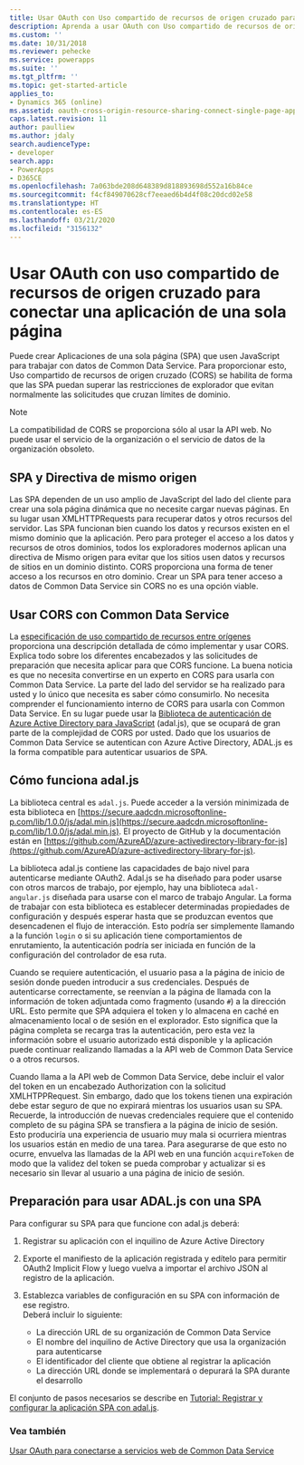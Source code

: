 ```yaml
---
title: Usar OAuth con Uso compartido de recursos de origen cruzado para conectar con una aplicación de una sola página (Common Data Service)| Microsoft Docs
description: Aprenda a usar OAuth con Uso compartido de recursos de origen cruzado para conectar una aplicación de una sola página
ms.custom: ''
ms.date: 10/31/2018
ms.reviewer: pehecke
ms.service: powerapps
ms.suite: ''
ms.tgt_pltfrm: ''
ms.topic: get-started-article
applies_to:
- Dynamics 365 (online)
ms.assetid: oauth-cross-origin-resource-sharing-connect-single-page-application
caps.latest.revision: 11
author: paulliew
ms.author: jdaly
search.audienceType:
- developer
search.app:
- PowerApps
- D365CE
ms.openlocfilehash: 7a063bde208d648389d818893698d552a16b84ce
ms.sourcegitcommit: f4cf849070628cf7eeaed6b4d4f08c20dcd02e58
ms.translationtype: HT
ms.contentlocale: es-ES
ms.lasthandoff: 03/21/2020
ms.locfileid: "3156132"
---
```

<!-- https://docs.microsoft.com/dynamics365/customer-engagement/developer/oauth-cross-origin-resource-sharing-connect-single-page-application 

-->
# <a name="use-oauth-with-cross-origin-resource-sharing-to-connect-a-single-page-application"></a>Usar OAuth con uso compartido de recursos de origen cruzado para conectar una aplicación de una sola página

Puede crear Aplicaciones de una sola página (SPA) que usen JavaScript para trabajar con datos de Common Data Service. Para proporcionar esto, Uso compartido de recursos de origen cruzado (CORS) se habilita de forma que las SPA puedan superar las restricciones de explorador que evitan normalmente las solicitudes que cruzan límites de dominio.  
  
> [!NOTE]
>  La compatibilidad de CORS se proporciona sólo al usar la API web. No puede usar el servicio de la organización o el servicio de datos de la organización obsoleto.  
  
<a name="bkmk_Spas_and_same_origin_policy"></a> 
  
## <a name="spas-and-same-origin-policy"></a>SPA y Directiva de mismo origen  

Las SPA dependen de un uso amplio de JavaScript del lado del cliente para crear una sola página dinámica que no necesite cargar nuevas páginas. En su lugar usan XMLHTTPRequests para recuperar datos y otros recursos del servidor. Las SPA funcionan bien cuando los datos y recursos existen en el mismo dominio que la aplicación. Pero para proteger el acceso a los datos y recursos de otros dominios, todos los exploradores modernos aplican una directiva de Mismo origen para evitar que los sitios usen datos y recursos de sitios en un dominio distinto. CORS proporciona una forma de tener acceso a los recursos en otro dominio. Crear un SPA para tener acceso a datos de Common Data Service sin CORS no es una opción viable.  
  
<a name="bkmk_use_cors"></a>

## <a name="use-cors-with-common-data-service"></a>Usar CORS con Common Data Service 
 
La [especificación de uso compartido de recursos entre orígenes](https://www.w3.org/TR/cors/) proporciona una descripción detallada de cómo implementar y usar CORS. Explica todo sobre los diferentes encabezados y las solicitudes de preparación que necesita aplicar para que CORS funcione. La buena noticia es que no necesita convertirse en un experto en CORS para usarla con Common Data Service. La parte del lado del servidor se ha realizado para usted y lo único que necesita es saber cómo consumirlo.  No necesita comprender el funcionamiento interno de CORS para usarla con Common Data Service. En su lugar puede usar la [Biblioteca de autenticación de Azure Active Directory para JavaScript](https://github.com/AzureAD/azure-activedirectory-library-for-js) (adal.js), que se ocupará de gran parte de la complejidad de CORS por usted. Dado que los usuarios de Common Data Service se autentican con Azure Active Directory, ADAL.js es la forma compatible para autenticar usuarios de SPA.  
  
<a name="bkmk_how_adaljs_works"></a>

## <a name="how-adaljs-works"></a>Cómo funciona adal.js

La biblioteca central es `adal.js`. Puede acceder a la versión minimizada de esta biblioteca en [https://secure.aadcdn.microsoftonline-p.com/lib/1.0.0/js/adal.min.js](https://secure.aadcdn.microsoftonline-p.com/lib/1.0.0/js/adal.min.js). El proyecto de GitHub y la documentación están en [https://github.com/AzureAD/azure-activedirectory-library-for-js](https://github.com/AzureAD/azure-activedirectory-library-for-js).  
  
La biblioteca adal.js contiene las capacidades de bajo nivel para autenticarse mediante OAuth2. Adal.js se ha diseñado para poder usarse con otros marcos de trabajo, por ejemplo, hay una biblioteca `adal-angular.js` diseñada para usarse con el marco de trabajo Angular. La forma de trabajar con esta biblioteca es establecer determinadas propiedades de configuración y después esperar hasta que se produzcan eventos que desencadenen el flujo de interacción. Esto podría ser simplemente llamando a la función `login` o si su aplicación tiene comportamientos de enrutamiento, la autenticación podría ser iniciada en función de la configuración del controlador de esa ruta.  
  
Cuando se requiere autenticación, el usuario pasa a la página de inicio de sesión donde pueden introducir a sus credenciales. Después de autenticarse correctamente, se reenvían a la página de llamada con la información de token adjuntada como fragmento (usando `#`) a la dirección URL. Esto permite que SPA adquiera el token y lo almacena en caché en almacenamiento local o de sesión en el explorador. Esto significa que la página completa se recarga tras la autenticación, pero esta vez la información sobre el usuario autorizado está disponible y la aplicación puede continuar realizando llamadas a la API web de Common Data Service o a otros recursos.  
  
Cuando llama a la API web de Common Data Service, debe incluir el valor del token en un encabezado Authorization con la solicitud XMLHTPPRequest. Sin embargo, dado que los tokens tienen una expiración debe estar seguro de que no expirará mientras los usuarios usan su SPA. Recuerde, la introducción de nuevas credenciales requiere que el contenido completo de su página SPA se transfiera a la página de inicio de sesión. Esto produciría una experiencia de usuario muy mala si ocurriera mientras los usuarios están en medio de una tarea. Para asegurarse de que esto no ocurre, envuelva las llamadas de la API web en una función `acquireToken` de modo que la validez del token se pueda comprobar y actualizar si es necesario sin llevar al usuario a una página de inicio de sesión.  
  
<a name="bkmk_preparing_to_use_adaljs"></a>

## <a name="preparing-to-use-adaljs-with-a-spa"></a>Preparación para usar ADAL.js con una SPA

 Para configurar su SPA para que funcione con adal.js deberá:  
  
1.  Registrar su aplicación con el inquilino de Azure Active Directory  
2.  Exporte el manifiesto de la aplicación registrada y edítelo para permitir OAuth2 Implicit Flow y luego vuelva a importar el archivo JSON al registro de la aplicación.  
3.  Establezca variables de configuración en su SPA con información de ese registro.  
     Deberá incluir lo siguiente:  
  
    -   La dirección URL de su organización de Common Data Service  
    -   El nombre del inquilino de Active Directory que usa la organización para autenticarse  
    -   El identificador del cliente que obtiene al registrar la aplicación  
    -   La dirección URL donde se implementará o depurará la SPA durante el desarrollo  


 El conjunto de pasos necesarios se describe en [Tutorial: Registrar y configurar la aplicación SPA con adal.js](walkthrough-registering-configuring-simplespa-application-adal-js.md).  
  
### <a name="see-also"></a>Vea también

[Usar OAuth para conectarse a servicios web de Common Data Service](connect-web-services-using-oauth.md)   


